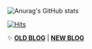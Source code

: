 ![Anurag's GitHub stats](https://github-readme-stats.vercel.app/api?username=KMGeon&show_icons=true&theme=radical)

[![Hits](https://hits.seeyoufarm.com/api/count/incr/badge.svg?url=https%3A%2F%2Fgithub.com%KMGeon%2Fhit-counter&count_bg=%23090A09&title_bg=%23100F0F&icon=&icon_color=%23E7E7E7&title=hits&edge_flat=false)](https://hits.seeyoufarm.com)



✨  **[OLD BLOG](https://pos04167.tistory.com/)** | **[NEW BLOG](https://velog.io/@geon_km)** 


